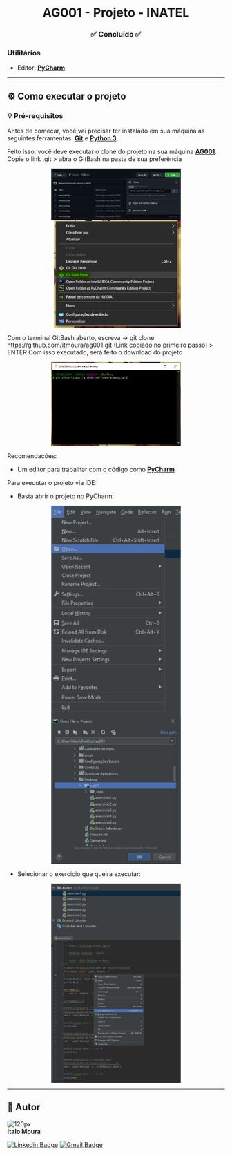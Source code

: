 <h1 align="center">AG001 - Projeto - INATEL</h1>
<h3 align="center">✅ Concluído ✅</h3>

### Utilitários
- Editor:  **[PyCharm](https://www.jetbrains.com/pt-br/idea//)**

---
## ⚙️ Como executar o projeto

### 💡 Pré-requisitos

Antes de começar, você vai precisar ter instalado em sua máquina as seguintes ferramentas:
**[Git](https://git-scm.com)** e **[Python 3](https://www.python.org/downloads/)**.<br> 

Feito isso, você deve executar o clone do projeto na sua máquina **[AG001](https://github.com/itmoura/ag001)**. <br>
Copie o link .git > abra o GitBash na pasta de sua preferência
<p align="center">
    <img align="center" src="https://github.com/itmoura/ag001/blob/main/img_readme/clone-project.png" width="300px;"/>
    <img align="center" src="https://github.com/itmoura/ag001/blob/main/img_readme/gitbash-here.png" width="300px;"/>
</p>

Com o terminal GitBash aberto, escreva -> git clone https://github.com/itmoura/ag001.git (Link copiado no primeiro passo) > ENTER
Com isso executado, será feito o download do projeto
<p align="center">
    <img align="center" src="https://github.com/itmoura/ag001/blob/main/img_readme/command-gitclone.png" width="300px;"/>
</p>

Recomendações:
* Um editor para trabalhar com o código como **[PyCharm](https://www.jetbrains.com/pt-br/pycharm/)**


Para executar o projeto via IDE:
* Basta abrir o projeto no PyCharm:
<p align="center">
    <img align="center" src="https://github.com/itmoura/ag001/blob/main/img_readme/open-project-ide.png" width="300px;"/> 
    <img align="center" src="https://github.com/itmoura/ag001/blob/main/img_readme/encontre-pasta-ok.png" width="300px;"/>
</p>

* Selecionar o exercicio que queira executar:
<p align="center">
    <img align="center" src="https://github.com/itmoura/ag001/blob/main/img_readme/selecione-projeto.png" width="300px;"/> 
    <img align="center" src="https://github.com/itmoura/ag001/blob/main/img_readme/execute-projeto.png" width="300px;"/>
</p>

---

## 👥 Autor
<img style="border-radius: 20%;" src="https://avatars.githubusercontent.com/u/12284353?v=4" width="120px;" alt="120px"/><br>
**Ítalo Moura**

[![Linkedin Badge](https://img.shields.io/badge/-Ítalo-blue?style=flat-square&logo=Linkedin&logoColor=white&link=https://www.linkedin.com/in/italo-moura)](https://www.linkedin.com/in/italo-moura)
[![Gmail Badge](https://img.shields.io/badge/-italo.moura1201@gmail.com-c14438?style=flat-square&logo=Gmail&logoColor=white&link=mailto:italo.moura1201@gmail.com)](mailto:italo.moura1201@gmail.com)
